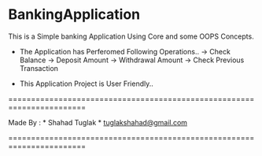 # BankingApplication
This is a Simple banking Application Using Core and some OOPS Concepts.
       
       
       
 * The Application has Perferomed Following Operations..
      -> Check Balance
      -> Deposit Amount
      -> Withdrawal Amount 
      -> Check Previous Transaction
   
* This Application Project is User Friendly..

=======================================================================

  Made By :
       *   Shahad Tuglak
       *  tuglakshahad@gmail.com
          
          
=======================================================================

